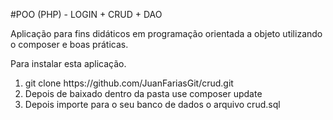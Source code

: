 #POO (PHP) - LOGIN + CRUD + DAO

Aplicação para fins didáticos em programação orientada a objeto utilizando o composer e boas práticas.<br>

Para instalar esta aplicação.<br>

<ol>
  <li>git clone https://github.com/JuanFariasGit/crud.git</li>
  <li>Depois de baixado dentro da pasta use composer update</li>
  <li>Depois importe para o seu banco de dados o arquivo crud.sql</li>
</ol>

